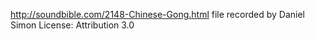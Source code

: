 http://soundbible.com/2148-Chinese-Gong.html
file recorded by Daniel Simon
License: Attribution 3.0

